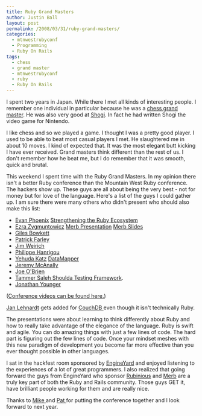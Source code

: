 ```yaml
---
title: Ruby Grand Masters
author: Justin Ball
layout: post
permalink: /2008/03/31/ruby-grand-masters/
categories:
  - mtnwestrubyconf
  - Programming
  - Ruby On Rails
tags:
  - chess
  - grand master
  - mtnwestrubyconf
  - ruby
  - Ruby On Rails
---
```


I spent two years in Japan. While there I met all kinds of interesting people. I remember one individual in particular because he was a [chess grand master][1]. He was also very good at [Shogi][2]. In fact he had written Shogi the video game for Nintendo.

 [1]: http://en.wikipedia.org/wiki/Grandmaster_(chess)
 [2]: http://en.wikipedia.org/wiki/Shogi

I like chess and so we played a game. I thought I was a pretty good player. I used to be able to beat most casual players I met. He slaughtered me in about 10 moves. I kind of expected that. It was the most elegant butt kicking I have ever received. Grand masters think different than the rest of us. I don't remember how he beat me, but I do remember that it was smooth, quick and brutal.

This weekend I spent time with the Ruby Grand Masters. In my opinion there isn't a better Ruby conference than the Mountain West Ruby conference. The hackers show up. These guys are all about being the very best - not for money but for love of the language. Here's a list of the guys I could gather up. I am sure there were many others who didn't present who should also make this list:

*   [Evan Phoenix][3] [Strengthening the Ruby Ecosystem][4]
*   [Ezra Zygmuntowicz][5] [Merb Presentation][6] [Merb Slides][7]
*   [Giles Bowkett][8]
*   [Patrick Farley][9]
*   [Jim Weirich][10]
*   [Philippe Hanrigou][11]
*   [Yehuda Katz][12] [DataMapper][13]
*   [Jeremy McAnally][14]
*   [Joe O'Brien][15]
*   [Tammer Saleh
    ][16][Shoulda Testing Framework][17].
*   [Jonathan Younger][18]

 [3]: http://blog.fallingsnow.net/
 [4]: http://www.confreaks.com/videos/90-mwrc2008-strengthening-the-ruby-ecosystem-part-i-rubinius
 [5]: http://brainspl.at/
 [6]: http://www.confreaks.com/videos/817-mwrc2008-strengthening-the-ruby-ecosystem-part-ii-merb
 [7]: http://brainspl.at/articles/2008/03/29/mountain-west-rubyconf-merb-slides
 [8]: http://gilesbowkett.blogspot.com/
 [9]: http://practicalruby.blogspot.com/
 [10]: http://onestepback.org/
 [11]: http://ph7spot.com/
 [12]: http://www.yehudakatz.com/
 [13]: http://datamapper.org/
 [14]: http://www.jeremymcanally.com/
 [15]: http://objo.com/
 [16]: http://tammersaleh.com/
 [17]: http://thoughtbot.com/projects/shoulda
 [18]: http://www.daikini.com/

([Conference videos can be found here.][19])

 [19]: http://www.confreaks.com/events/mwrc2008

[Jan Lehnardt][20] gets added for [CouchDB ][21] even though it isn't technically Ruby.

 [20]: http://jan.prima.de/
 [21]: http://couchdb.org

The presentations were about learning to think differently about Ruby and how to really take advantage of the elegance of the language. Ruby is swift and agile. You can do amazing things with just a few lines of code. The hard part is figuring out the few lines of code. Once your mindset meshes with this new paradigm of development you become far more effective than you ever thought possible in other languages.

I sat in the hackfest room sponsored by [EngineYard][22] and enjoyed listening to the experiences of a lot of great programmers. I also realized that going forward the guys from EngineYard who sponsor [Rubinious][23] and [Merb][24] are a truly key part of both the Ruby and Rails community. Those guys GET it, have brilliant people working for them and are really nice.

 [22]: http://www.engineyard.com/blog
 [23]: http://rubini.us/
 [24]: http://merbivore.com/

Thanks to [Mike ][25] and [Pat ][26]for putting the conference together and I look forward to next year.

 [25]: http://blowmage.com/
 [26]: http://on-ruby.blogspot.com/